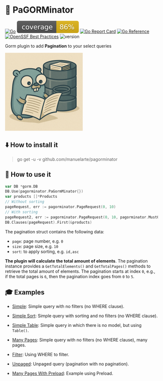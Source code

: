 # 📃 PaGORMinator

[![Go](https://github.com/manuelarte/pagorminator/actions/workflows/go.yml/badge.svg)](https://github.com/manuelarte/pagorminator/actions/workflows/go.yml)
![coverage](https://raw.githubusercontent.com/manuelarte/pagorminator/badges/.badges/main/coverage.svg)
[![Go Report Card](https://goreportcard.com/badge/github.com/manuelarte/pagorminator)](https://goreportcard.com/report/github.com/manuelarte/pagorminator)
[![Go Reference](https://pkg.go.dev/badge/github.com/manuelarte/pagorminator.svg)](https://pkg.go.dev/github.com/manuelarte/pagorminator)
[![OpenSSF Best Practices](https://www.bestpractices.dev/projects/10813/badge)](https://www.bestpractices.dev/projects/10813)
![version](https://img.shields.io/github/v/release/manuelarte/pagorminator)

Gorm plugin to add **Pagination** to your select queries

<img src="pagorminator_logo.png" alt="logo" width="256" height="256"/>

## ⬇️ How to install it

> go get -u -v github.com/manuelarte/pagorminator

## 🎯 How to use it

```go
var DB *gorm.DB
DB.Use(pagorminator.PaGormMinator{})
var products []*Products
// Without sorting
pageRequest, err := pagorminator.PageRequest(0, 10)
// With sorting
pageRequest2, err := pagorminator.PageRequest(0, 10, pagorminator.MustOrder("id", pagorminator.DESC))
DB.Clauses(pageRequest).First(&products)
```

The pagination struct contains the following data:

+ `page`: page number, e.g. `0`
+ `size`: page size, e.g. `10`
+ `sort`: to apply sorting, e.g. `id,asc`

**The plugin will calculate the total amount of elements**.
The pagination instance provides a `GetTotalElements()` and `GetTotalPages()` methods to retrieve the total amount of elements.
The pagination starts at index `0`, e.g., if the total pages is `6`, then the pagination index goes from `0` to `5`.

## 🎓 Examples

+ [Simple](./examples/simple/main.go): Simple query with no filters (no WHERE clause).

+ [Simple Sort](./examples/simple-sort/main.go): Simple query with sorting and no filters (no WHERE clause).

+ [Simple Table](./examples/simple-table/main.go): Simple query in which there is no model, but using `Table()`.

+ [Many Pages](./examples/many-pages/main.go): Simple query with no filters (no WHERE clause), many pages.

+ [Filter](./examples/filter/main.go): Using WHERE to filter.

+ [Unpaged](./examples/unpaged/main.go): Unpaged query (pagination with no pagination).

+ [Many Pages With Preload](./examples/many-pages-preload/main.go): Example using Preload.
